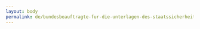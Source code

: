 ```yaml
---
layout: body
permalink: de/bundesbeauftragte-fur-die-unterlagen-des-staatssicherheitsdienstes-der-ehemaligen-ddr/
---
```


